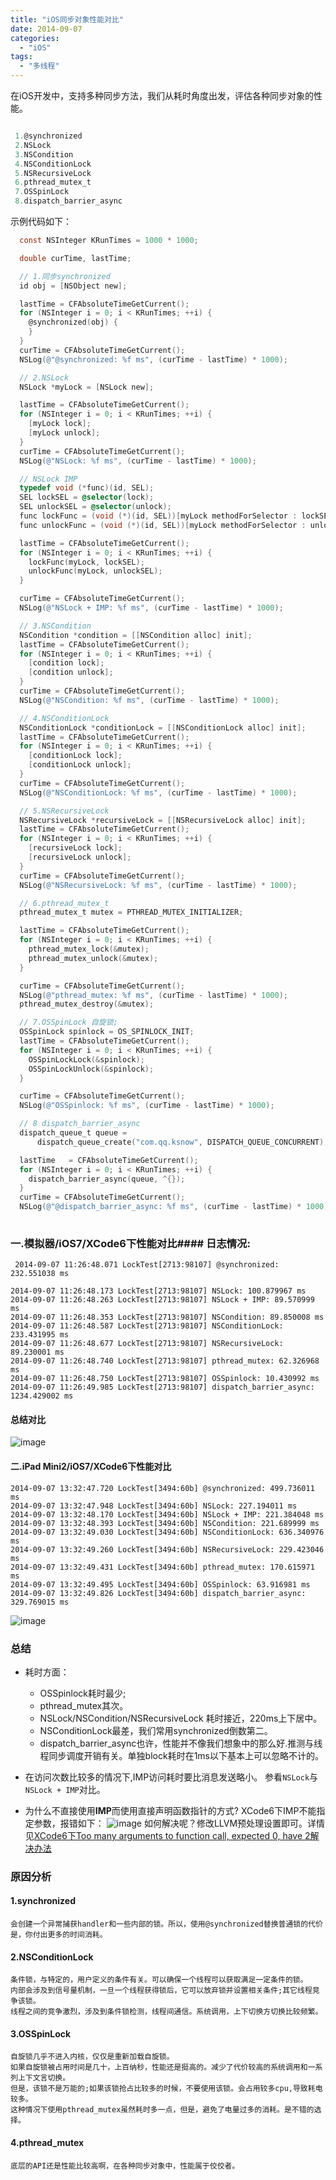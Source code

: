 ```yaml
---
title: "iOS同步对象性能对比"
date: 2014-09-07
categories:
  - "iOS"
tags:
  - "多线程"
---
```

<!--more-->

在iOS开发中，支持多种同步方法，我们从耗时角度出发，评估各种同步对象的性能。

<!--more-->

``` objective-c

 1.@synchronized 
 2.NSLock
 3.NSCondition
 4.NSConditionLock
 5.NSRecursiveLock
 6.pthread_mutex_t
 7.OSSpinLock
 8.dispatch_barrier_async
```
示例代码如下：

``` objective-c
  const NSInteger KRunTimes = 1000 * 1000;

  double curTime, lastTime;

  // 1.同步synchronized
  id obj = [NSObject new];

  lastTime = CFAbsoluteTimeGetCurrent();
  for (NSInteger i = 0; i < KRunTimes; ++i) {
    @synchronized(obj) {
    }
  }
  curTime = CFAbsoluteTimeGetCurrent();
  NSLog(@"@synchronized: %f ms", (curTime - lastTime) * 1000);

  // 2.NSLock
  NSLock *myLock = [NSLock new];

  lastTime = CFAbsoluteTimeGetCurrent();
  for (NSInteger i = 0; i < KRunTimes; ++i) {
    [myLock lock];
    [myLock unlock];
  }
  curTime = CFAbsoluteTimeGetCurrent();
  NSLog(@"NSLock: %f ms", (curTime - lastTime) * 1000);

  // NSLock IMP
  typedef void (*func)(id, SEL);
  SEL lockSEL = @selector(lock);
  SEL unlockSEL = @selector(unlock);
  func lockFunc = (void (*)(id, SEL))[myLock methodForSelector : lockSEL];
  func unlockFunc = (void (*)(id, SEL))[myLock methodForSelector : unlockSEL];

  lastTime = CFAbsoluteTimeGetCurrent();
  for (NSInteger i = 0; i < KRunTimes; ++i) {
    lockFunc(myLock, lockSEL);
    unlockFunc(myLock, unlockSEL);
  }

  curTime = CFAbsoluteTimeGetCurrent();
  NSLog(@"NSLock + IMP: %f ms", (curTime - lastTime) * 1000);

  // 3.NSCondition
  NSCondition *condition = [[NSCondition alloc] init];
  lastTime = CFAbsoluteTimeGetCurrent();
  for (NSInteger i = 0; i < KRunTimes; ++i) {
    [condition lock];
    [condition unlock];
  }
  curTime = CFAbsoluteTimeGetCurrent();
  NSLog(@"NSCondition: %f ms", (curTime - lastTime) * 1000);

  // 4.NSConditionLock
  NSConditionLock *conditionLock = [[NSConditionLock alloc] init];
  lastTime = CFAbsoluteTimeGetCurrent();
  for (NSInteger i = 0; i < KRunTimes; ++i) {
    [conditionLock lock];
    [conditionLock unlock];
  }
  curTime = CFAbsoluteTimeGetCurrent();
  NSLog(@"NSConditionLock: %f ms", (curTime - lastTime) * 1000);

  // 5.NSRecursiveLock
  NSRecursiveLock *recursiveLock = [[NSRecursiveLock alloc] init];
  lastTime = CFAbsoluteTimeGetCurrent();
  for (NSInteger i = 0; i < KRunTimes; ++i) {
    [recursiveLock lock];
    [recursiveLock unlock];
  }
  curTime = CFAbsoluteTimeGetCurrent();
  NSLog(@"NSRecursiveLock: %f ms", (curTime - lastTime) * 1000);

  // 6.pthread_mutex_t
  pthread_mutex_t mutex = PTHREAD_MUTEX_INITIALIZER;

  lastTime = CFAbsoluteTimeGetCurrent();
  for (NSInteger i = 0; i < KRunTimes; ++i) {
    pthread_mutex_lock(&mutex);
    pthread_mutex_unlock(&mutex);
  }

  curTime = CFAbsoluteTimeGetCurrent();
  NSLog(@"pthread_mutex: %f ms", (curTime - lastTime) * 1000);
  pthread_mutex_destroy(&mutex);

  // 7.OSSpinLock 自旋锁;
  OSSpinLock spinlock = OS_SPINLOCK_INIT;
  lastTime = CFAbsoluteTimeGetCurrent();
  for (NSInteger i = 0; i < KRunTimes; ++i) {
    OSSpinLockLock(&spinlock);
    OSSpinLockUnlock(&spinlock);
  }

  curTime = CFAbsoluteTimeGetCurrent();
  NSLog(@"OSSpinlock: %f ms", (curTime - lastTime) * 1000);

  // 8 dispatch_barrier_async
  dispatch_queue_t queue =
      dispatch_queue_create("com.qq.ksnow", DISPATCH_QUEUE_CONCURRENT);

  lastTime   = CFAbsoluteTimeGetCurrent();
  for (NSInteger i = 0; i < KRunTimes; ++i) {
    dispatch_barrier_async(queue, ^{});
  }
  curTime = CFAbsoluteTimeGetCurrent();
  NSLog(@"@dispatch_barrier_async: %f ms", (curTime - lastTime) * 1000);
  
```

### 一.模拟器/iOS7/XCode6下性能对比#### 日志情况:
     2014-09-07 11:26:48.071 LockTest[2713:98107] @synchronized: 232.551038 ms
    
    2014-09-07 11:26:48.173 LockTest[2713:98107] NSLock: 100.879967 ms
    2014-09-07 11:26:48.263 LockTest[2713:98107] NSLock + IMP: 89.570999 ms
    2014-09-07 11:26:48.353 LockTest[2713:98107] NSCondition: 89.850008 ms
    2014-09-07 11:26:48.587 LockTest[2713:98107] NSConditionLock: 233.431995 ms
    2014-09-07 11:26:48.677 LockTest[2713:98107] NSRecursiveLock: 89.230001 ms
    2014-09-07 11:26:48.740 LockTest[2713:98107] pthread_mutex: 62.326968 ms
    2014-09-07 11:26:48.750 LockTest[2713:98107] OSSpinlock: 10.430992 ms
    2014-09-07 11:26:49.985 LockTest[2713:98107] dispatch_barrier_async: 1234.429002 ms



#### 总结对比
![image](/images/post/2014-09-07-ios-tong-bu-suo-xing-neng-dui-bi/syn_compared_simulate.png)

#### 二.iPad Mini2/iOS7/XCode6下性能对比
    2014-09-07 13:32:47.720 LockTest[3494:60b] @synchronized: 499.736011 ms
    2014-09-07 13:32:47.948 LockTest[3494:60b] NSLock: 227.194011 ms
    2014-09-07 13:32:48.170 LockTest[3494:60b] NSLock + IMP: 221.384048 ms
    2014-09-07 13:32:48.393 LockTest[3494:60b] NSCondition: 221.689999 ms
    2014-09-07 13:32:49.030 LockTest[3494:60b] NSConditionLock: 636.340976 ms
    2014-09-07 13:32:49.260 LockTest[3494:60b] NSRecursiveLock: 229.423046 ms
    2014-09-07 13:32:49.431 LockTest[3494:60b] pthread_mutex: 170.615971 ms
    2014-09-07 13:32:49.495 LockTest[3494:60b] OSSpinlock: 63.916981 ms
    2014-09-07 13:32:49.826 LockTest[3494:60b] dispatch_barrier_async: 329.769015 ms

![image](/images/post/2014-09-07-ios-tong-bu-suo-xing-neng-dui-bi/syn_compared_ipad_mini2.png)

### 总结
* 耗时方面：
    
  - OSSpinlock耗时最少;
  - pthread_mutex其次。
  - NSLock/NSCondition/NSRecursiveLock 耗时接近，220ms上下居中。  
  - NSConditionLock最差，我们常用synchronized倒数第二。
  - dispatch_barrier_async也许，性能并不像我们想象中的那么好.推测与线程同步调度开销有关。单独block耗时在1ms以下基本上可以忽略不计的。
* 在访问次数比较多的情况下,IMP访问耗时要比消息发送略小。
  参看`NSLock`与`NSLock + IMP`对比。
  
* 为什么不直接使用**IMP**而使用直接声明函数指针的方式?
  XCode6下IMP不能指定参数，报错如下：
  ![image](/images/post/2014-09-07-ios-tong-bu-suo-xing-neng-dui-bi/error_overview.png) 
  如何解决呢？修改LLVM预处理设置即可。详情见[XCode6下Too many arguments to function call, expected 0, have 2解决办法](http://ksnowlv.gitcafe.com/blog/2014/09/07/xcode6-too-many-arguments-to-function-call-expected-0-have-2/)
  
### 原因分析
#### 1.synchronized
    会创建一个异常捕获handler和一些内部的锁。所以，使用@synchronized替换普通锁的代价是，你付出更多的时间消耗。
#### 2.NSConditionLock    
    条件锁，与特定的，用户定义的条件有关。可以确保一个线程可以获取满足一定条件的锁。
    内部会涉及到信号量机制，一旦一个线程获得锁后，它可以放弃锁并设置相关条件;其它线程竞争该锁。
    线程之间的竞争激烈，涉及到条件锁检测，线程间通信。系统调用，上下切换方切换比较频繁。
#### 3.OSSpinLock
    自旋锁几乎不进入内核，仅仅是重新加载自旋锁。
    如果自旋锁被占用时间是几十，上百纳秒，性能还是挺高的。减少了代价较高的系统调用和一系列上下文言切换。
    但是，该锁不是万能的;如果该锁抢占比较多的时候，不要使用该锁。会占用较多cpu,导致耗电较多。
    这种情况下使用pthread_mutex虽然耗时多一点，但是，避免了电量过多的消耗。是不错的选择。
    
#### 4.pthread_mutex
    底层的API还是性能比较高啊，在各种同步对象中，性能属于佼佼者。

  
